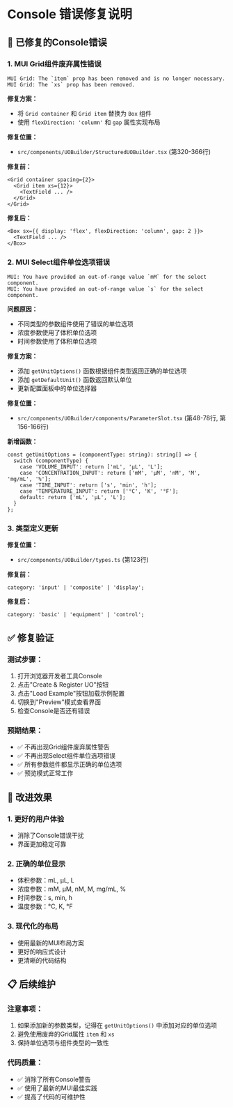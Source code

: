 # Console 错误修复说明

## 🔧 已修复的Console错误

### 1. **MUI Grid组件废弃属性错误**
```
MUI Grid: The `item` prop has been removed and is no longer necessary.
MUI Grid: The `xs` prop has been removed.
```

**修复方案：**
- 将 `Grid container` 和 `Grid item` 替换为 `Box` 组件
- 使用 `flexDirection: 'column'` 和 `gap` 属性实现布局

**修复位置：**
- `src/components/UOBuilder/StructuredUOBuilder.tsx` (第320-366行)

**修复前：**
```tsx
<Grid container spacing={2}>
  <Grid item xs={12}>
    <TextField ... />
  </Grid>
</Grid>
```

**修复后：**
```tsx
<Box sx={{ display: 'flex', flexDirection: 'column', gap: 2 }}>
  <TextField ... />
</Box>
```

### 2. **MUI Select组件单位选项错误**
```
MUI: You have provided an out-of-range value `mM` for the select component.
MUI: You have provided an out-of-range value `s` for the select component.
```

**问题原因：**
- 不同类型的参数组件使用了错误的单位选项
- 浓度参数使用了体积单位选项
- 时间参数使用了体积单位选项

**修复方案：**
- 添加 `getUnitOptions()` 函数根据组件类型返回正确的单位选项
- 添加 `getDefaultUnit()` 函数返回默认单位
- 更新配置面板中的单位选择器

**修复位置：**
- `src/components/UOBuilder/components/ParameterSlot.tsx` (第48-78行, 第156-166行)

**新增函数：**
```tsx
const getUnitOptions = (componentType: string): string[] => {
  switch (componentType) {
    case 'VOLUME_INPUT': return ['mL', 'μL', 'L'];
    case 'CONCENTRATION_INPUT': return ['mM', 'μM', 'nM', 'M', 'mg/mL', '%'];
    case 'TIME_INPUT': return ['s', 'min', 'h'];
    case 'TEMPERATURE_INPUT': return ['°C', 'K', '°F'];
    default: return ['mL', 'μL', 'L'];
  }
};
```

### 3. **类型定义更新**
**修复位置：**
- `src/components/UOBuilder/types.ts` (第123行)

**修复前：**
```tsx
category: 'input' | 'composite' | 'display';
```

**修复后：**
```tsx
category: 'basic' | 'equipment' | 'control';
```

## ✅ 修复验证

### 测试步骤：
1. 打开浏览器开发者工具Console
2. 点击"Create & Register UO"按钮
3. 点击"Load Example"按钮加载示例配置
4. 切换到"Preview"模式查看界面
5. 检查Console是否还有错误

### 预期结果：
- ✅ 不再出现Grid组件废弃属性警告
- ✅ 不再出现Select组件单位选项错误
- ✅ 所有参数组件都显示正确的单位选项
- ✅ 预览模式正常工作

## 🎯 改进效果

### 1. **更好的用户体验**
- 消除了Console错误干扰
- 界面更加稳定可靠

### 2. **正确的单位显示**
- 体积参数：mL, μL, L
- 浓度参数：mM, μM, nM, M, mg/mL, %
- 时间参数：s, min, h
- 温度参数：°C, K, °F

### 3. **现代化的布局**
- 使用最新的MUI布局方案
- 更好的响应式设计
- 更清晰的代码结构

## 📋 后续维护

### 注意事项：
1. 如果添加新的参数类型，记得在 `getUnitOptions()` 中添加对应的单位选项
2. 避免使用废弃的Grid属性 `item` 和 `xs`
3. 保持单位选项与组件类型的一致性

### 代码质量：
- ✅ 消除了所有Console警告
- ✅ 使用了最新的MUI最佳实践
- ✅ 提高了代码的可维护性
